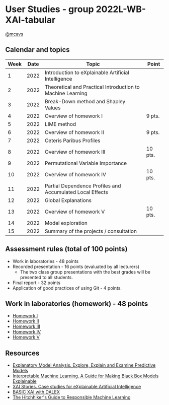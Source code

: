 # User Studies - group 2022L-WB-XAI-tabular

[@mcavs](https://github.com/mcavs)

## Calendar and topics

| Week | Date          | Topic                                                            | Point |
|------|---------------|------------------------------------------------------------------|-------|
|  1   | 2022          | Introduction to eXplainable Artificial Intelligence              |       |
|  2   | 2022          | Theoretical and Practical Introduction to Machine Learning       |       |
|  3   | 2022          | Break-Down method and Shapley Values                             |       |
|  4   | 2022          | Overview of homework I                                           | 9 pts.|
|  5   | 2022          | LIME method                                                      |       |
|  6   | 2022          | Overview of homework II                                          | 9 pts.|
|  7   | 2022          | Ceteris Paribus Profiles                                         |       |
|  8   | 2022          | Overview of homework III                                         |10 pts.|
|  9   | 2022          | Permutational Variable Importance                                |       |
| 10   | 2022          | Overview of homework IV                                          |10 pts.|
| 11   | 2022          | Partial Dependence Profiles and Accumulated Local Effects        |       |
| 12   | 2022          | Global Explanations                                              |       |
| 13   | 2022          | Overview of homework V                                           |10 pts.|
| 14   | 2022          | Model exploration                                                |       |
| 15   | 2022          | Summary of the projects / consultation                           |       |


## Assessment rules (total of 100 points)
* Work in laboratories - 48 points
* Recorded presentation - 16 points (evaluated by all lecturers)
  * The two class group presentations with the best grades will be presented to all students.
* Final report - 32 points
* Application of good practices of using Git - 4 points.


## Work in laboratories (homework) - 48 points
* [Homework I  ](https://github.com/mini-pw/2022L-WB-XAI-tabular/tree/main/Homeworks/Homework-I)   
* [Homework II ](https://github.com/mini-pw/2022L-WB-XAI-tabular/tree/main/Homeworks/Homework-II)
* [Homework III](https://github.com/mini-pw/2022L-WB-XAI-tabular/tree/main/Homeworks/Homework-III)
* [Homework IV ](https://github.com/mini-pw/2022L-WB-XAI-tabular/tree/main/Homeworks/Homework-IV)
* [Homework V  ](https://github.com/mini-pw/2022L-WB-XAI-tabular/tree/main/Homeworks/Homework-V)

## Resources

* [Explanatory Model Analysis. Explore, Explain and Examine Predictive Models](https://ema.drwhy.ai/)
* [Interpretable Machine Learning. A Guide for Making Black Box Models Explainable](https://christophm.github.io/interpretable-ml-book/)
* [XAI Stories. Case studies for eXplainable Artificial Intelligence](https://pbiecek.github.io/xai_stories/)
* [BASIC XAI with DALEX](https://medium.com/responsibleml/tagged/basic-xai)
* [The Hitchhiker's Guide to Responsible Machine Learning](https://betaandbit.github.io/RML/)
